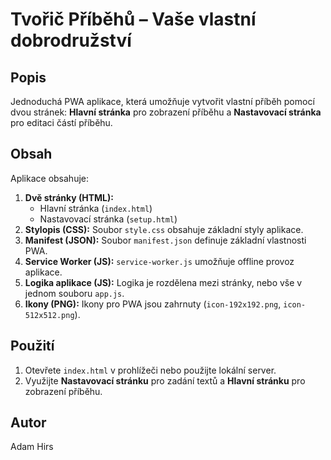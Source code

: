 # Tvořič Příběhů – Vaše vlastní dobrodružství

## Popis
Jednoduchá PWA aplikace, která umožňuje vytvořit vlastní příběh pomocí dvou stránek: **Hlavní stránka** pro zobrazení příběhu a **Nastavovací stránka** pro editaci částí příběhu.

## Obsah
Aplikace obsahuje:
1. **Dvě stránky (HTML):** 
   - Hlavní stránka (`index.html`)
   - Nastavovací stránka (`setup.html`)
2. **Stylopis (CSS):** Soubor `style.css` obsahuje základní styly aplikace.
3. **Manifest (JSON):** Soubor `manifest.json` definuje základní vlastnosti PWA.
4. **Service Worker (JS):** `service-worker.js` umožňuje offline provoz aplikace.
5. **Logika aplikace (JS):** Logika je rozdělena mezi stránky, nebo vše v jednom souboru `app.js`.
6. **Ikony (PNG):** Ikony pro PWA jsou zahrnuty (`icon-192x192.png`, `icon-512x512.png`).

## Použití
1. Otevřete `index.html` v prohlížeči nebo použijte lokální server.
2. Využijte **Nastavovací stránku** pro zadání textů a **Hlavní stránku** pro zobrazení příběhu.

## Autor
Adam Hirs
